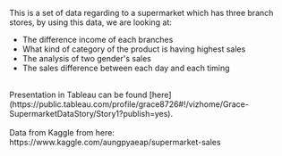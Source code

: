 This is a set of data regarding to a supermarket which has three branch stores, by using this data, we are looking at:<br />
* The difference income of each branches<br />
* What kind of category of the product is having highest sales<br />
* The analysis of two gender's sales<br />
* The sales difference between each day and each timing<br />
<br />
Presentation in Tableau can be found [here](https://public.tableau.com/profile/grace8726#!/vizhome/Grace-SupermarketDataStory/Story1?publish=yes).<br />
<br />
Data from Kaggle from here: https://www.kaggle.com/aungpyaeap/supermarket-sales<br />
